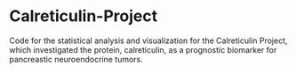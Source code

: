 # Calreticulin-Project

Code for the statistical analysis and visualization for the Calreticulin Project, which investigated the protein, calreticulin, as a prognostic biomarker for pancreastic neuroendocrine tumors. 
